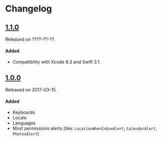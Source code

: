 # Changelog

## [1.1.0](https://github.com/PGSSoft/AutoMate/releases/tag/1.1.0)
Released on ????-??-??.

#### Added
- Compatibility with Xcode 8.3 and Swift 3.1.

## [1.0.0](https://github.com/PGSSoft/AutoMate-ModelGenie/releases/tag/1.0.0)
Released on 2017-03-15.

#### Added
- Keyboards
- Locale
- Languages
- Most permissions alerts (like: `LocationWhenInUseAlert`, `CalendarAlert`, `PhotosAlert`)
